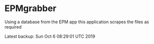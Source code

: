 # EPMgrabber
Using a database from the EPM app this application scrapes the files as required


Latest backup: Sun Oct 6 08:29:01 UTC 2019
